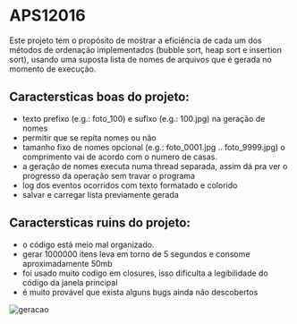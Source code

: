# APS12016
Este projeto tem o propósito de mostrar a eficiência de cada um dos métodos de ordenação implementados (bubble sort, heap sort e insertion sort), usando uma suposta lista de nomes de arquivos que é gerada no momento de execução.

## Caractersticas boas do projeto:

- texto prefixo (e.g.: foto_100) e sufixo  (e.g.: 100.jpg) na geração de nomes
- permitir que se repita nomes ou não
- tamanho fixo de nomes opcional (e.g.: foto_0001.jpg .. foto_9999.jpg) o comprimento vai de acordo com o numero de casas.
- a geração de nomes executa numa thread separada, assim dá pra ver o progresso da operação sem travar o programa
- log dos eventos ocorridos com texto formatado e colorido
- salvar e carregar lista previamente gerada


## Caractersticas ruins do projeto:

- o código está meio mal organizado.
- gerar 1000000 itens leva em torno de 5 segundos e consome aproximadamente 50mb
- foi usado muito codigo em closures, isso dificulta a legibilidade do código da janela principal 
- é muito provável que exista alguns bugs ainda não descobertos

![geracao](http://i.imgur.com/VRH7Q8o.png)
